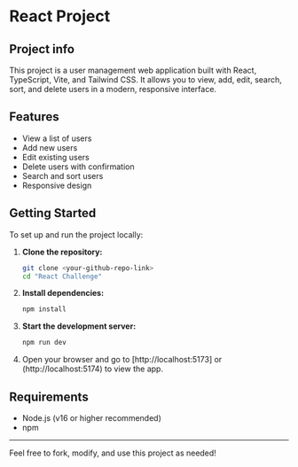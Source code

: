 # React Project

## Project info


This project is a user management web application built with React, TypeScript, Vite, and Tailwind CSS. It allows you to view, add, edit, search, sort, and delete users in a modern, responsive interface.

## Features
- View a list of users
- Add new users
- Edit existing users
- Delete users with confirmation
- Search and sort users
- Responsive design

## Getting Started

To set up and run the project locally:

1. **Clone the repository:**
	```bash
	git clone <your-github-repo-link>
	cd "React Challenge"
	```

2. **Install dependencies:**
	```bash
	npm install
	```

3. **Start the development server:**
	```bash
	npm run dev
	```

4. Open your browser and go to [http://localhost:5173] or (http://localhost:5174) to view the app.

## Requirements
- Node.js (v16 or higher recommended)
- npm


---
Feel free to fork, modify, and use this project as needed!


